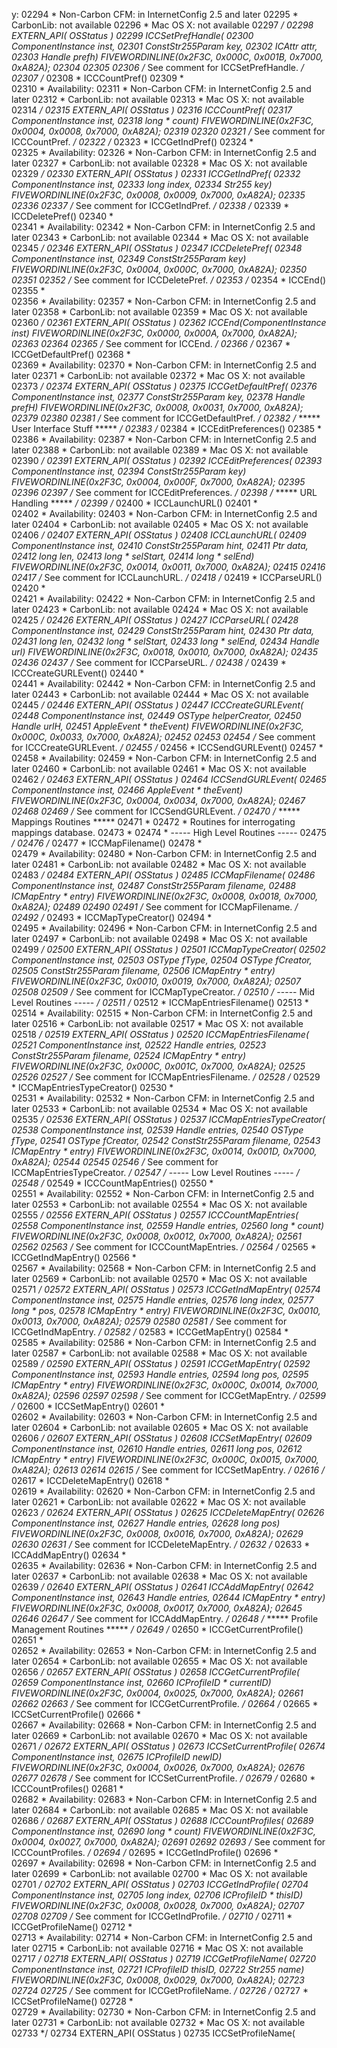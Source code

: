 y:
02294  *    Non-Carbon CFM:   in InternetConfig 2.5 and later
02295  *    CarbonLib:        not available
02296  *    Mac OS X:         not available
02297  */
02298 EXTERN_API( OSStatus )
02299 ICCSetPrefHandle(
02300   ComponentInstance   inst,
02301   ConstStr255Param    key,
02302   ICAttr              attr,
02303   Handle              prefh)                                  FIVEWORDINLINE(0x2F3C, 0x000C, 0x001B, 0x7000, 0xA82A);
02304 
02305 
02306 /* See comment for ICCSetPrefHandle.  */
02307 /*
02308  *  ICCCountPref()
02309  *  
02310  *  Availability:
02311  *    Non-Carbon CFM:   in InternetConfig 2.5 and later
02312  *    CarbonLib:        not available
02313  *    Mac OS X:         not available
02314  */
02315 EXTERN_API( OSStatus )
02316 ICCCountPref(
02317   ComponentInstance   inst,
02318   long *              count)                                  FIVEWORDINLINE(0x2F3C, 0x0004, 0x0008, 0x7000, 0xA82A);
02319 
02320 
02321 /* See comment for ICCCountPref.  */
02322 /*
02323  *  ICCGetIndPref()
02324  *  
02325  *  Availability:
02326  *    Non-Carbon CFM:   in InternetConfig 2.5 and later
02327  *    CarbonLib:        not available
02328  *    Mac OS X:         not available
02329  */
02330 EXTERN_API( OSStatus )
02331 ICCGetIndPref(
02332   ComponentInstance   inst,
02333   long                index,
02334   Str255              key)                                    FIVEWORDINLINE(0x2F3C, 0x0008, 0x0009, 0x7000, 0xA82A);
02335 
02336 
02337 /* See comment for ICCGetIndPref.  */
02338 /*
02339  *  ICCDeletePref()
02340  *  
02341  *  Availability:
02342  *    Non-Carbon CFM:   in InternetConfig 2.5 and later
02343  *    CarbonLib:        not available
02344  *    Mac OS X:         not available
02345  */
02346 EXTERN_API( OSStatus )
02347 ICCDeletePref(
02348   ComponentInstance   inst,
02349   ConstStr255Param    key)                                    FIVEWORDINLINE(0x2F3C, 0x0004, 0x000C, 0x7000, 0xA82A);
02350 
02351 
02352 /* See comment for ICCDeletePref.  */
02353 /*
02354  *  ICCEnd()
02355  *  
02356  *  Availability:
02357  *    Non-Carbon CFM:   in InternetConfig 2.5 and later
02358  *    CarbonLib:        not available
02359  *    Mac OS X:         not available
02360  */
02361 EXTERN_API( OSStatus )
02362 ICCEnd(ComponentInstance inst)                                FIVEWORDINLINE(0x2F3C, 0x0000, 0x000A, 0x7000, 0xA82A);
02363 
02364 
02365 /* See comment for ICCEnd.  */
02366 /*
02367  *  ICCGetDefaultPref()
02368  *  
02369  *  Availability:
02370  *    Non-Carbon CFM:   in InternetConfig 2.5 and later
02371  *    CarbonLib:        not available
02372  *    Mac OS X:         not available
02373  */
02374 EXTERN_API( OSStatus )
02375 ICCGetDefaultPref(
02376   ComponentInstance   inst,
02377   ConstStr255Param    key,
02378   Handle              prefH)                                  FIVEWORDINLINE(0x2F3C, 0x0008, 0x0031, 0x7000, 0xA82A);
02379 
02380 
02381 /* See comment for ICCGetDefaultPref.  */
02382 /* ***** User Interface Stuff *****  */
02383 /*
02384  *  ICCEditPreferences()
02385  *  
02386  *  Availability:
02387  *    Non-Carbon CFM:   in InternetConfig 2.5 and later
02388  *    CarbonLib:        not available
02389  *    Mac OS X:         not available
02390  */
02391 EXTERN_API( OSStatus )
02392 ICCEditPreferences(
02393   ComponentInstance   inst,
02394   ConstStr255Param    key)                                    FIVEWORDINLINE(0x2F3C, 0x0004, 0x000F, 0x7000, 0xA82A);
02395 
02396 
02397 /* See comment for ICCEditPreferences.  */
02398 /* ***** URL Handling *****  */
02399 /*
02400  *  ICCLaunchURL()
02401  *  
02402  *  Availability:
02403  *    Non-Carbon CFM:   in InternetConfig 2.5 and later
02404  *    CarbonLib:        not available
02405  *    Mac OS X:         not available
02406  */
02407 EXTERN_API( OSStatus )
02408 ICCLaunchURL(
02409   ComponentInstance   inst,
02410   ConstStr255Param    hint,
02411   Ptr                 data,
02412   long                len,
02413   long *              selStart,
02414   long *              selEnd)                                 FIVEWORDINLINE(0x2F3C, 0x0014, 0x0011, 0x7000, 0xA82A);
02415 
02416 
02417 /* See comment for ICCLaunchURL.  */
02418 /*
02419  *  ICCParseURL()
02420  *  
02421  *  Availability:
02422  *    Non-Carbon CFM:   in InternetConfig 2.5 and later
02423  *    CarbonLib:        not available
02424  *    Mac OS X:         not available
02425  */
02426 EXTERN_API( OSStatus )
02427 ICCParseURL(
02428   ComponentInstance   inst,
02429   ConstStr255Param    hint,
02430   Ptr                 data,
02431   long                len,
02432   long *              selStart,
02433   long *              selEnd,
02434   Handle              url)                                    FIVEWORDINLINE(0x2F3C, 0x0018, 0x0010, 0x7000, 0xA82A);
02435 
02436 
02437 /* See comment for ICCParseURL.  */
02438 /*
02439  *  ICCCreateGURLEvent()
02440  *  
02441  *  Availability:
02442  *    Non-Carbon CFM:   in InternetConfig 2.5 and later
02443  *    CarbonLib:        not available
02444  *    Mac OS X:         not available
02445  */
02446 EXTERN_API( OSStatus )
02447 ICCCreateGURLEvent(
02448   ComponentInstance   inst,
02449   OSType              helperCreator,
02450   Handle              urlH,
02451   AppleEvent *        theEvent)                               FIVEWORDINLINE(0x2F3C, 0x000C, 0x0033, 0x7000, 0xA82A);
02452 
02453 
02454 /* See comment for ICCCreateGURLEvent.  */
02455 /*
02456  *  ICCSendGURLEvent()
02457  *  
02458  *  Availability:
02459  *    Non-Carbon CFM:   in InternetConfig 2.5 and later
02460  *    CarbonLib:        not available
02461  *    Mac OS X:         not available
02462  */
02463 EXTERN_API( OSStatus )
02464 ICCSendGURLEvent(
02465   ComponentInstance   inst,
02466   AppleEvent *        theEvent)                               FIVEWORDINLINE(0x2F3C, 0x0004, 0x0034, 0x7000, 0xA82A);
02467 
02468 
02469 /* See comment for ICCSendGURLEvent.  */
02470 /* ***** Mappings Routines *****
02471  * 
02472  * Routines for interrogating mappings database.
02473  * 
02474  * ----- High Level Routines -----
02475   */
02476 /*
02477  *  ICCMapFilename()
02478  *  
02479  *  Availability:
02480  *    Non-Carbon CFM:   in InternetConfig 2.5 and later
02481  *    CarbonLib:        not available
02482  *    Mac OS X:         not available
02483  */
02484 EXTERN_API( OSStatus )
02485 ICCMapFilename(
02486   ComponentInstance   inst,
02487   ConstStr255Param    filename,
02488   ICMapEntry *        entry)                                  FIVEWORDINLINE(0x2F3C, 0x0008, 0x0018, 0x7000, 0xA82A);
02489 
02490 
02491 /* See comment for ICCMapFilename.  */
02492 /*
02493  *  ICCMapTypeCreator()
02494  *  
02495  *  Availability:
02496  *    Non-Carbon CFM:   in InternetConfig 2.5 and later
02497  *    CarbonLib:        not available
02498  *    Mac OS X:         not available
02499  */
02500 EXTERN_API( OSStatus )
02501 ICCMapTypeCreator(
02502   ComponentInstance   inst,
02503   OSType              fType,
02504   OSType              fCreator,
02505   ConstStr255Param    filename,
02506   ICMapEntry *        entry)                                  FIVEWORDINLINE(0x2F3C, 0x0010, 0x0019, 0x7000, 0xA82A);
02507 
02508 
02509 /* See comment for ICCMapTypeCreator.  */
02510 /* ----- Mid Level Routines -----  */
02511 /*
02512  *  ICCMapEntriesFilename()
02513  *  
02514  *  Availability:
02515  *    Non-Carbon CFM:   in InternetConfig 2.5 and later
02516  *    CarbonLib:        not available
02517  *    Mac OS X:         not available
02518  */
02519 EXTERN_API( OSStatus )
02520 ICCMapEntriesFilename(
02521   ComponentInstance   inst,
02522   Handle              entries,
02523   ConstStr255Param    filename,
02524   ICMapEntry *        entry)                                  FIVEWORDINLINE(0x2F3C, 0x000C, 0x001C, 0x7000, 0xA82A);
02525 
02526 
02527 /* See comment for ICCMapEntriesFilename.  */
02528 /*
02529  *  ICCMapEntriesTypeCreator()
02530  *  
02531  *  Availability:
02532  *    Non-Carbon CFM:   in InternetConfig 2.5 and later
02533  *    CarbonLib:        not available
02534  *    Mac OS X:         not available
02535  */
02536 EXTERN_API( OSStatus )
02537 ICCMapEntriesTypeCreator(
02538   ComponentInstance   inst,
02539   Handle              entries,
02540   OSType              fType,
02541   OSType              fCreator,
02542   ConstStr255Param    filename,
02543   ICMapEntry *        entry)                                  FIVEWORDINLINE(0x2F3C, 0x0014, 0x001D, 0x7000, 0xA82A);
02544 
02545 
02546 /* See comment for ICCMapEntriesTypeCreator.  */
02547 /* ----- Low Level Routines -----  */
02548 /*
02549  *  ICCCountMapEntries()
02550  *  
02551  *  Availability:
02552  *    Non-Carbon CFM:   in InternetConfig 2.5 and later
02553  *    CarbonLib:        not available
02554  *    Mac OS X:         not available
02555  */
02556 EXTERN_API( OSStatus )
02557 ICCCountMapEntries(
02558   ComponentInstance   inst,
02559   Handle              entries,
02560   long *              count)                                  FIVEWORDINLINE(0x2F3C, 0x0008, 0x0012, 0x7000, 0xA82A);
02561 
02562 
02563 /* See comment for ICCCountMapEntries.  */
02564 /*
02565  *  ICCGetIndMapEntry()
02566  *  
02567  *  Availability:
02568  *    Non-Carbon CFM:   in InternetConfig 2.5 and later
02569  *    CarbonLib:        not available
02570  *    Mac OS X:         not available
02571  */
02572 EXTERN_API( OSStatus )
02573 ICCGetIndMapEntry(
02574   ComponentInstance   inst,
02575   Handle              entries,
02576   long                index,
02577   long *              pos,
02578   ICMapEntry *        entry)                                  FIVEWORDINLINE(0x2F3C, 0x0010, 0x0013, 0x7000, 0xA82A);
02579 
02580 
02581 /* See comment for ICCGetIndMapEntry.  */
02582 /*
02583  *  ICCGetMapEntry()
02584  *  
02585  *  Availability:
02586  *    Non-Carbon CFM:   in InternetConfig 2.5 and later
02587  *    CarbonLib:        not available
02588  *    Mac OS X:         not available
02589  */
02590 EXTERN_API( OSStatus )
02591 ICCGetMapEntry(
02592   ComponentInstance   inst,
02593   Handle              entries,
02594   long                pos,
02595   ICMapEntry *        entry)                                  FIVEWORDINLINE(0x2F3C, 0x000C, 0x0014, 0x7000, 0xA82A);
02596 
02597 
02598 /* See comment for ICCGetMapEntry.  */
02599 /*
02600  *  ICCSetMapEntry()
02601  *  
02602  *  Availability:
02603  *    Non-Carbon CFM:   in InternetConfig 2.5 and later
02604  *    CarbonLib:        not available
02605  *    Mac OS X:         not available
02606  */
02607 EXTERN_API( OSStatus )
02608 ICCSetMapEntry(
02609   ComponentInstance   inst,
02610   Handle              entries,
02611   long                pos,
02612   ICMapEntry *        entry)                                  FIVEWORDINLINE(0x2F3C, 0x000C, 0x0015, 0x7000, 0xA82A);
02613 
02614 
02615 /* See comment for ICCSetMapEntry.  */
02616 /*
02617  *  ICCDeleteMapEntry()
02618  *  
02619  *  Availability:
02620  *    Non-Carbon CFM:   in InternetConfig 2.5 and later
02621  *    CarbonLib:        not available
02622  *    Mac OS X:         not available
02623  */
02624 EXTERN_API( OSStatus )
02625 ICCDeleteMapEntry(
02626   ComponentInstance   inst,
02627   Handle              entries,
02628   long                pos)                                    FIVEWORDINLINE(0x2F3C, 0x0008, 0x0016, 0x7000, 0xA82A);
02629 
02630 
02631 /* See comment for ICCDeleteMapEntry.  */
02632 /*
02633  *  ICCAddMapEntry()
02634  *  
02635  *  Availability:
02636  *    Non-Carbon CFM:   in InternetConfig 2.5 and later
02637  *    CarbonLib:        not available
02638  *    Mac OS X:         not available
02639  */
02640 EXTERN_API( OSStatus )
02641 ICCAddMapEntry(
02642   ComponentInstance   inst,
02643   Handle              entries,
02644   ICMapEntry *        entry)                                  FIVEWORDINLINE(0x2F3C, 0x0008, 0x0017, 0x7000, 0xA82A);
02645 
02646 
02647 /* See comment for ICCAddMapEntry.  */
02648 /* ***** Profile Management Routines *****  */
02649 /*
02650  *  ICCGetCurrentProfile()
02651  *  
02652  *  Availability:
02653  *    Non-Carbon CFM:   in InternetConfig 2.5 and later
02654  *    CarbonLib:        not available
02655  *    Mac OS X:         not available
02656  */
02657 EXTERN_API( OSStatus )
02658 ICCGetCurrentProfile(
02659   ComponentInstance   inst,
02660   ICProfileID *       currentID)                              FIVEWORDINLINE(0x2F3C, 0x0004, 0x0025, 0x7000, 0xA82A);
02661 
02662 
02663 /* See comment for ICCGetCurrentProfile.  */
02664 /*
02665  *  ICCSetCurrentProfile()
02666  *  
02667  *  Availability:
02668  *    Non-Carbon CFM:   in InternetConfig 2.5 and later
02669  *    CarbonLib:        not available
02670  *    Mac OS X:         not available
02671  */
02672 EXTERN_API( OSStatus )
02673 ICCSetCurrentProfile(
02674   ComponentInstance   inst,
02675   ICProfileID         newID)                                  FIVEWORDINLINE(0x2F3C, 0x0004, 0x0026, 0x7000, 0xA82A);
02676 
02677 
02678 /* See comment for ICCSetCurrentProfile.  */
02679 /*
02680  *  ICCCountProfiles()
02681  *  
02682  *  Availability:
02683  *    Non-Carbon CFM:   in InternetConfig 2.5 and later
02684  *    CarbonLib:        not available
02685  *    Mac OS X:         not available
02686  */
02687 EXTERN_API( OSStatus )
02688 ICCCountProfiles(
02689   ComponentInstance   inst,
02690   long *              count)                                  FIVEWORDINLINE(0x2F3C, 0x0004, 0x0027, 0x7000, 0xA82A);
02691 
02692 
02693 /* See comment for ICCCountProfiles.  */
02694 /*
02695  *  ICCGetIndProfile()
02696  *  
02697  *  Availability:
02698  *    Non-Carbon CFM:   in InternetConfig 2.5 and later
02699  *    CarbonLib:        not available
02700  *    Mac OS X:         not available
02701  */
02702 EXTERN_API( OSStatus )
02703 ICCGetIndProfile(
02704   ComponentInstance   inst,
02705   long                index,
02706   ICProfileID *       thisID)                                 FIVEWORDINLINE(0x2F3C, 0x0008, 0x0028, 0x7000, 0xA82A);
02707 
02708 
02709 /* See comment for ICCGetIndProfile.  */
02710 /*
02711  *  ICCGetProfileName()
02712  *  
02713  *  Availability:
02714  *    Non-Carbon CFM:   in InternetConfig 2.5 and later
02715  *    CarbonLib:        not available
02716  *    Mac OS X:         not available
02717  */
02718 EXTERN_API( OSStatus )
02719 ICCGetProfileName(
02720   ComponentInstance   inst,
02721   ICProfileID         thisID,
02722   Str255              name)                                   FIVEWORDINLINE(0x2F3C, 0x0008, 0x0029, 0x7000, 0xA82A);
02723 
02724 
02725 /* See comment for ICCGetProfileName.  */
02726 /*
02727  *  ICCSetProfileName()
02728  *  
02729  *  Availability:
02730  *    Non-Carbon CFM:   in InternetConfig 2.5 and later
02731  *    CarbonLib:        not available
02732  *    Mac OS X:         not available
02733  */
02734 EXTERN_API( OSStatus )
02735 ICCSetProfileName(